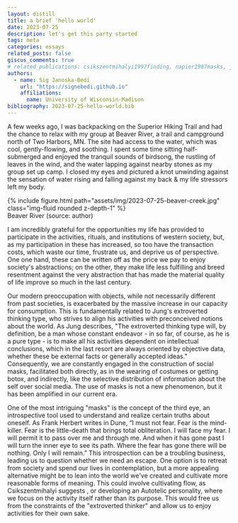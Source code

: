 ```yaml
---
layout: distill
title: a brief 'hello world'
date: 2023-07-25
description: let's get this party started
tags: meta
categories: essays
related_posts: false
giscus_comments: true
# related_publications: csikszentmihalyi1997finding, napier1987masks, jung1921psychological, herbert1965dune
authors:
  - name: Sig Janoska-Bedi
    url: "https://signebedi.github.io"
    affiliations:
      name: University of Wisconsin-Madison
bibliography: 2023-07-25-hello-world.bib
---
```

A few weeks ago, I was backpacking on the Superior Hiking Trail and had the chance to relax with my group at Beaver River, a trail and campground north of Two Harbors, MN. The site had access to the water, which was cool, gently-flowing, and soothing. I spent some time sitting half-submerged and enjoyed the tranquil sounds of birdsong, the rustling of leaves in the wind, and the water lapping against nearby stones as my group set up camp. I closed my eyes and pictured a knot unwinding against the sensation of water rising and falling against my back & my life stressors left my body.

<div class="row mt-3">
    <div class="col-sm mt-3 mt-md-0">
        {% include figure.html path="assets/img/2023-07-25-beaver-creek.jpg" class="img-fluid rounded z-depth-1" %}
    </div>
</div>
<div class="caption">
    Beaver River (source: author)
</div>


I am incredibly grateful for the opportunities my life has provided to participate in the activities, rituals, and institutions of western society, but, as my participation in these has increased, so too have the transaction costs, which waste our time, frustrate us, and deprive us of perspective. One one hand, these can be written off as the price we pay to enjoy society's abstractions; on the other, they make life less fulfilling and breed resentment against the very abstraction that has made the material quality of life improve so much in the last century.

Our modern preoccupation with objects, while not necessarily different from past societies, is exacerbated by the massive increase in our capacity for consumption. This is fundamentally related to Jung's extroverted thinking type, who strives to align his activities with preconceived notions about the world. As Jung describes, "The extroverted thinking type will, by definition, be a man whose constant endeavor - in so far, of course, as he is a pure type - is to make all his activities dependent on intellectual conclusions, which in the last resort are always oriented by objective data, whether these be external facts or generally accepted ideas." <d-cite key="jung1921psychological"></d-cite> Consequently, we are constantly engaged in the construction of social masks, facilitated both directly, as in the wearing of costumes or getting botox, and indirectly, like the selective distribution of information about the self over social media. The use of masks is not a new phenomenon, but it has been amplified in our current era.

One of the most intriguing "masks" is the concept of the third eye, an introspective tool used to understand and realize certain truths about oneself.<d-cite key="napier1987masks"></d-cite> As Frank Herbert writes in Dune, “I must not fear. Fear is the mind-killer. Fear is the little-death that brings total obliteration. I will face my fear. I will permit it to pass over me and through me. And when it has gone past I will turn the inner eye to see its path. Where the fear has gone there will be nothing. Only I will remain.” <d-cite key="herbert1965dune"></d-cite> This introspection can be a troubling business, leading us to question whether we need an escape. One option is to retreat from society and spend our lives in contemplation, but a more appealing alternative might be to lean into the world we've created and cultivate more reasonable forms of meaning. This could involve cultivating flow, as Csikszentmihalyi suggests <d-cite key="csikszentmihalyi1997finding"></d-cite>, or developing an Autotelic personality, where we focus on the activity itself rather than its purpose. This would free us from the constraints of the "extroverted thinker" and allow us to enjoy activities for their own sake.

<!--

> The extraverted thinking type will, by definition, be a man whose constant endeavour - in so far, of course, as he is a pure type - is to make all his activities dependent on intellectual conclusions, which in the last resort are always oriented by objective data, whether these be external facts or generally accepted ideas. <d-cite key="jung1921psychological"></d-cite>



Marie von Franz writes of the extraverted thinking type "". (ref: __)

- Autotelic (ref: MIHALY CSIKSZENTMIHALYI, Finding Flow)
- Social "Masks" (ref: )

“I must not fear. Fear is the mind-killer. Fear is the little-death that brings total obliteration. I will face my fear. I will permit it to pass over me and through me. And when it has gone past I will turn the inner eye to see its path. Where the fear has gone there will be nothing. Only I will remain.”
― Frank Herbert, Dune

-->

<!--
I'd like to write my next paragraph with a focus on our preoccupation with objects which, while not necessarily different from past societies, is made worse by the massive increase in the capacity for consumption. This is related fundamentally to Jung's extroverted thinking type, who tries always to focus his activities on preconceived notions about the world:

> The extroverted thinking type will, by definition, be a man whose constant endeavor - in so far, of course, as he is a pure type - is to make all his activities dependent on intellectual conclusions, which in the last resort are always oriented by objective data, whether these be external facts or generally accepted ideas. <d-cite key="jung1921psychological"></d-cite>

Thus, we are engaged always in the construction of social masks - facilitated in real ways, as in the wearing of costumes or in getting botox; as well as in more indirect ways, like the selective distribution of information about the self over social media. Neither either is the use of mask any different from past times, see <d-cite key="napier1987masks"></d-cite>. But is has been made more extreme than in past times.

But one of the most interesting "Masks" is the third eye - a conceptual eye that we train inward to look upon the self and understand / comprehend / realize a certain truth. Think eg. of Herbert's litany against fear:

“I must not fear. Fear is the mind-killer. Fear is the little-death that brings total obliteration. I will face my fear. I will permit it to pass over me and through me. And when it has gone past I will turn the inner eye to see its path. Where the fear has gone there will be nothing. Only I will remain.”
― Frank Herbert, Dune

But all of this is horrendously troubling business. What is the escape? Need we escape? It is one thing, to recede to the mountains and remain a hermit, contemplating inner truths for the rest of one's life. Or, perhaps more preferable, we should lean into the world that we have created and cultivate more reasonable forms of meaning. For that reason, we should be mindful to cultivate flow, as in <d-cite key="csikszentmihalyi1997finding"></d-cite>. That is to say, to cultivate a focus and fascination with the object. Likewise, it is worth considering cultivating an Autotelic personality; that is, one where we focus on the activity instead of its purpose, thus freeing ourselves from the constraints of "extroverted thinker" namely the need to act in accordance with intellectual conclusions, but rather enjoy those things which we do for their own sake.
-->